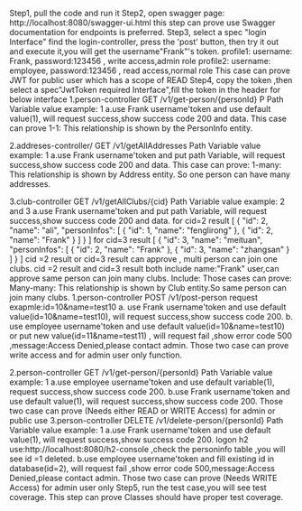 Step1, pull the code and run it
Step2, open swagger page:  http://localhost:8080/swagger-ui.html
      this step can prove use Swagger documentation for endpoints is preferred.
Step3, select a spec "login Interface" find the login-controller, press the 'post' button, then try it out and execute it,you will get the username"Frank"'s token.
   profile1: username: Frank, password:123456 , write access,admin role 
   profile2: username: employee, password:123456 , read access,normal role 
  This case can prove  JWT for public user which has a scope of READ 
Step4, copy the token ,then select a spec"JwtToken required Interface",fill the token in the header for below interface
1.person-controller GET /v1/get-person/{personId}
  P Path Variable value example: 1
  a.use Frank username'token and use default value(1), will request success,show success code 200 and data.
  This case can prove 1-1: This relationship is shown by the PersonInfo entity.

2.addreses-controller/ GET /v1/getAllAddresses
  Path Variable value example: 1
  a.use Frank username'token and put path Variable, will request success,show success code 200 and data.
  This case can prove: 1-many: This relationship is shown by Address entity. So one person can have many addresses.
  
3.club-controller GET /v1/getAllClubs/{cid}
   Path Variable value example: 2 and 3
  a.use Frank username'token and put path Variable, will request success,show success code 200 and data. 
   for cid=2 result
	  [
		  {
			"id": 2,
			"name": "ali",
			"personInfos": [
			  {
				"id": 1,
				"name": "fenglirong"
			  },
			  {
				"id": 2,
				"name": "Frank"
			  }
			]
		  }
	  ]
  for cid=3 result
	  [
	  {
		"id": 3,
		"name": "meituan",
		"personInfos": [
		  {
			"id": 2,
			"name": "Frank"
		  },
		  {
			"id": 3,
			"name": "zhangsan"
		  }
		]
	  }
	]
	cid =2 result or cid=3 result can approve , multi person can join one clubs.
	cid =2 result and cid=3 result both include name:"Frank" user,can approve same person can join many clubs.
  Include: Those cases can prove: Many-many: This relationship is shown by Club entity.So same person can join many clubs.
1.person-controller POST /v1/post-person
  request exapmle:id=10&name=test10
  a. use Frank username'token and use default value(id=10&name=test10), will request success,show success code 200.
  b. use employee username'token and use default value(id=10&name=test10) or put new value(id=11&name=test11) , will request fail ,show error code 500 ,message:Access Denied,please contact admin.
Those two case can prove write access and  for admin user only function.
  
2.person-controller GET /v1/get-person/{personId}
  Path Variable value example: 1
  a.use employee username'token and use default variable(1), request success,show success code 200.
  b.use Frank username'token and use default value(1), will request success,show success code 200. 
  Those two case can prove (Needs either READ or WRITE Access) for admin or public use
3.person-controller DELETE /v1/delete-person/{personId} 
   Path Variable value example: 1
  a.use Frank username'token and use default value(1), will request success,show success code 200.
     logon h2 use:http://localhost:8080/h2-console ,check the personinfo table ,you will see id =1 deleted.
  b.use employee username'token and fill existing id in database(id=2), will request fail ,show error code 500,message:Access Denied,please contact admin.
  Those two case can prove (Needs WRITE Access) for admin user only
Step5, run the test case,you will see test coverage.
   This step can prove Classes should have proper test coverage. 








